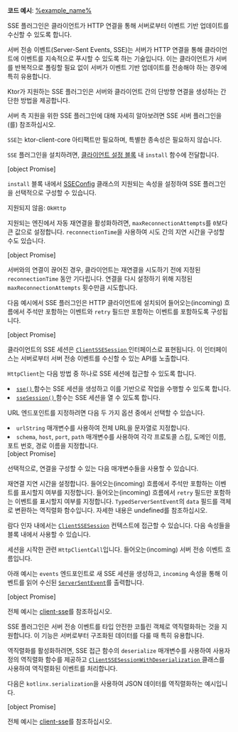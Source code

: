 <topic xmlns:xsi="http://www.w3.org/2001/XMLSchema-instance"
       xsi:noNamespaceSchemaLocation="https://resources.jetbrains.com/writerside/1.0/topic.v2.xsd"
       id="client-server-sent-events" title="Ktor 클라이언트의 서버 전송 이벤트" help-id="sse_client">
    <show-structure for="chapter" depth="2"/>
    <primary-label ref="client-plugin"/>
    <tldr>
        <var name="example_name" value="client-sse"/>
    <p>
        <b>코드 예시</b>:
        <a href="https://github.com/ktorio/ktor-documentation/tree/%ktor_version%/codeSnippets/snippets/%example_name%">
            %example_name%
        </a>
    </p>
    </tldr>
    <link-summary>
        SSE 플러그인은 클라이언트가 HTTP 연결을 통해 서버로부터 이벤트 기반 업데이트를 수신할 수 있도록 합니다.
    </link-summary>
    <p>
        서버 전송 이벤트(Server-Sent Events, SSE)는 서버가 HTTP 연결을 통해 클라이언트에 이벤트를 지속적으로 푸시할 수 있도록 하는 기술입니다. 이는 클라이언트가 서버를 반복적으로 폴링할 필요 없이 서버가 이벤트 기반 업데이트를 전송해야 하는 경우에 특히 유용합니다.
    </p>
    <p>
        Ktor가 지원하는 SSE 플러그인은 서버와 클라이언트 간의 단방향 연결을 생성하는 간단한 방법을 제공합니다.
    </p>
    <tip>
        <p>서버 측 지원을 위한 SSE 플러그인에 대해 자세히 알아보려면
            <Links href="/ktor/server-server-sent-events" summary="The SSE plugin allows a server to send event-based updates to a client over an HTTP connection.">SSE 서버 플러그인</Links>을(를) 참조하십시오.
        </p>
    </tip>
    <chapter title="종속성 추가" id="add_dependencies">
        <p>
            <code>SSE</code>는 <Links href="/ktor/client-dependencies" summary="Learn how to add client dependencies to an existing project.">ktor-client-core</Links> 아티팩트만 필요하며, 특별한 종속성은 필요하지 않습니다.
        </p>
    </chapter>
    <chapter title="SSE 설치" id="install_plugin">
        <p>
            <code>SSE</code> 플러그인을 설치하려면, <a href="#configure-client">클라이언트 설정 블록</a> 내 <code>install</code> 함수에 전달합니다.
        </p>
        [object Promise]
    </chapter>
    <chapter title="SSE 플러그인 구성" id="configure">
        <p>
            `install` 블록 내에서
            <a href="https://api.ktor.io/ktor-client/ktor-client-core/io.ktor.client.plugins.sse/-s-s-e-config/index.html">SSEConfig</a>
            클래스의 지원되는 속성을 설정하여 SSE 플러그인을 선택적으로 구성할 수 있습니다.
        </p>
        <chapter title="SSE 재연결" id="sse-reconnect">
            <tldr>
                <p>️️지원되지 않음: <code>OkHttp</code></p>
            </tldr>
            <p>
                지원되는 엔진에서 자동 재연결을 활성화하려면,
                <code>maxReconnectionAttempts</code>를 <code>0</code>보다 큰 값으로 설정합니다. <code>reconnectionTime</code>을 사용하여 시도 간의 지연 시간을 구성할 수도 있습니다.
            </p>
            [object Promise]
            <p>
                서버와의 연결이 끊어진 경우, 클라이언트는 재연결을 시도하기 전에 지정된
                <code>reconnectionTime</code> 동안 기다립니다. 연결을 다시 설정하기 위해 지정된 <code>maxReconnectionAttempts</code> 횟수만큼 시도합니다.
            </p>
        </chapter>
        <chapter title="이벤트 필터링" id="filter-events">
            <p>
                다음 예시에서 SSE 플러그인은 HTTP 클라이언트에 설치되어 들어오는(incoming) 흐름에서 주석만 포함하는 이벤트와 <code>retry</code> 필드만 포함하는 이벤트를 포함하도록 구성됩니다.
            </p>
            [object Promise]
        </chapter>
    </chapter>
    <chapter title="SSE 세션 처리" id="handle-sse-sessions">
        <p>
            클라이언트의 SSE 세션은
            <a href="https://api.ktor.io/ktor-client/ktor-client-core/io.ktor.client.plugins.sse/-client-s-s-e-session/index.html">
                <code>ClientSSESession</code>
            </a>
            인터페이스로 표현됩니다. 이 인터페이스는 서버로부터 서버 전송 이벤트를 수신할 수 있는 API를 노출합니다.
        </p>
        <chapter title="SSE 세션 접근" id="access-sse-session">
            <p><code>HttpClient</code>는 다음 방법 중 하나로 SSE 세션에 접근할 수 있도록 합니다.</p>
            <list>
                <li>
                    <a href="https://api.ktor.io/ktor-client/ktor-client-core/io.ktor.client.plugins.sse/sse.html">
                        <code>sse()</code>
                    </a>
                    함수는 SSE 세션을 생성하고 이를 기반으로 작업을 수행할 수 있도록 합니다.
                </li>
                <li>
                    <a href="https://api.ktor.io/ktor-client/ktor-client-core/io.ktor.client.plugins.sse/sse-session.html">
                        <code>sseSession()</code>
                    </a>
                    함수는 SSE 세션을 열 수 있도록 합니다.
                </li>
            </list>
            <p>URL 엔드포인트를 지정하려면 다음 두 가지 옵션 중에서 선택할 수 있습니다.</p>
            <list>
                <li><code>urlString</code> 매개변수를 사용하여 전체 URL을 문자열로 지정합니다.</li>
                <li><code>schema</code>, <code>host</code>, <code>port</code>, <code>path</code> 매개변수를 사용하여 각각 프로토콜 스킴, 도메인 이름, 포트 번호, 경로 이름을 지정합니다.
                </li>
            </list>
            [object Promise]
            <p>선택적으로, 연결을 구성할 수 있는 다음 매개변수들을 사용할 수 있습니다.</p>
            <deflist>
                <def id="reconnectionTime-param">
                    <title><code>reconnectionTime</code></title>
                    재연결 지연 시간을 설정합니다.
                </def>
                <def id="showCommentEvents-param">
                    <title><code>showCommentEvents</code></title>
                    들어오는(incoming) 흐름에서 주석만 포함하는 이벤트를 표시할지 여부를 지정합니다.
                </def>
                <def id="showRetryEvents-param">
                    <title><code>showRetryEvents</code></title>
                    들어오는(incoming) 흐름에서 <code>retry</code> 필드만 포함하는 이벤트를 표시할지 여부를 지정합니다.
                </def>
                <def id="deserialize-param">
                    <title><code>deserialize</code></title>
                    <code>TypedServerSentEvent</code>의 <code>data</code> 필드를 객체로 변환하는 역직렬화 함수입니다. 자세한 내용은 undefined를 참조하십시오.
                </def>
            </deflist>
        </chapter>
        <chapter title="SSE 세션 블록" id="sse-session-block">
            <p>
                람다 인자 내에서는
                <a href="https://api.ktor.io/ktor-client/ktor-client-core/io.ktor.client.plugins.sse/-client-s-s-e-session/index.html"><code>ClientSSESession</code></a>
                컨텍스트에 접근할 수 있습니다. 다음 속성들을 블록 내에서 사용할 수 있습니다.
            </p>
            <deflist>
                <def id="call">
                    <title><code>call</code></title>
                    세션을 시작한 관련 <code>HttpClientCall</code>입니다.
                </def>
                <def id="incoming">
                    <title><code>incoming</code></title>
                    들어오는(incoming) 서버 전송 이벤트 흐름입니다.
                </def>
            </deflist>
            <p>
                아래 예시는 <code>events</code> 엔드포인트로 새 SSE 세션을 생성하고,
                <code>incoming</code> 속성을 통해 이벤트를 읽어 수신된
                <a href="https://api.ktor.io/ktor-shared/ktor-sse/io.ktor.sse/-server-sent-event/index.html"><code>ServerSentEvent</code></a>를
                출력합니다.
            </p>
            [object Promise]
            <p>전체 예시는
                <a href="https://github.com/ktorio/ktor-documentation/tree/%ktor_version%/codeSnippets/snippets/client-sse">client-sse</a>를 참조하십시오.
            </p>
        </chapter>
        <chapter title="역직렬화" id="deserialization">
            <p>
                SSE 플러그인은 서버 전송 이벤트를 타입 안전한 코틀린 객체로 역직렬화하는 것을 지원합니다. 이 기능은 서버로부터 구조화된 데이터를 다룰 때 특히 유용합니다.
            </p>
            <p>
                역직렬화를 활성화하려면, SSE 접근 함수의 <code>deserialize</code> 매개변수를 사용하여 사용자 정의 역직렬화 함수를 제공하고
                <a href="https://api.ktor.io/ktor-client/ktor-client-core/io.ktor.client.plugins.sse/-client-s-s-e-session-with-deserialization/index.html">
                    <code>ClientSSESessionWithDeserialization</code>
                </a>
                클래스를 사용하여 역직렬화된 이벤트를 처리합니다.
            </p>
            <p>
                다음은 <code>kotlinx.serialization</code>을 사용하여 JSON 데이터를 역직렬화하는 예시입니다.
            </p>
            [object Promise]
            <p>전체 예시는
                <a href="https://github.com/ktorio/ktor-documentation/tree/%ktor_version%/codeSnippets/snippets/client-sse">client-sse</a>를 참조하십시오.
            </p>
        </chapter>
    </chapter>
</topic>